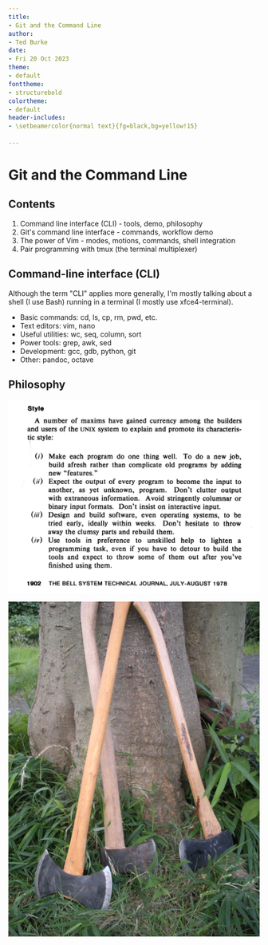 ```yaml
---
title:
- Git and the Command Line
author:
- Ted Burke
date:
- Fri 20 Oct 2023
theme:
- default
fonttheme:
- structurebold
colortheme:
- default
header-includes:
- \setbeamercolor{normal text}{fg=black,bg=yellow!15}

---
```


# Git and the Command Line

## Contents

1. Command line interface (CLI) - tools, demo, philosophy
2. Git's command line interface - commands, workflow demo
3. The power of Vim - modes, motions, commands, shell integration
4. Pair programming with tmux (the terminal multiplexer)

## Command-line interface (CLI)

Although the term "CLI" applies more generally, I'm mostly talking about a shell (I use Bash) running in a terminal (I mostly use xfce4-terminal).

- Basic commands: cd, ls, cp, rm, pwd, etc.
- Text editors: vim, nano
- Useful utilities: wc, seq, column, sort
- Power tools: grep, awk, sed
- Development: gcc, gdb, python, git
- Other: pandoc, octave

## Philosophy

![Unix philosophy summary](unix_philosophy.png)

![Axes propped against a tree](Felling_axe.jpg)

